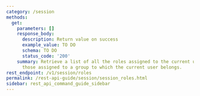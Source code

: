 ```yaml
---
category: /session
methods:
  get:
    parameters: []
    response_body:
      description: Return value on success
      example_value: TO DO
      schema: TO DO
      status_code: '200'
    summary: Retrieve a list of all the roles assigned to the current user, including
      those assigned to a group to which the current user belongs.
rest_endpoint: /v1/session/roles
permalink: /rest-api-guide/session/session_roles.html
sidebar: rest_api_command_guide_sidebar
---
```

